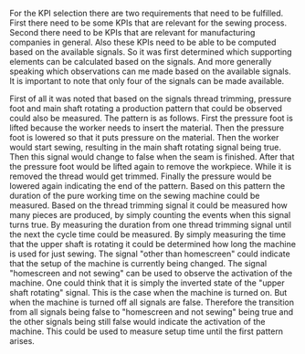 For the KPI selection there are two requirements that need to be fulfilled. First there need to be some KPIs that are relevant for the sewing process. Second there need to be KPIs that are relevant for manufacturing companies in general. Also these KPIs need to be able to be computed based on the available signals. So it was first determined which supporting elements can be calculated based on the signals. And more generally speaking which observations can me made based on the available signals. It is important to note that only four of the signals can be made available.

First of all it was noted that based on the signals thread trimming, pressure foot and main shaft rotating a production pattern that could be observed could also be measured. The pattern is as follows. First the pressure foot is lifted because the worker needs to insert the material. Then the pressure foot is lowered so that it puts pressure on the material. Then the worker would start sewing, resulting in the main shaft rotating signal being true. Then this signal would change to false when the seam is finished. After that the pressure foot would be lifted again to remove the workpiece. While it is removed the thread would get trimmed. Finally the pressure would be lowered again indicating the end of the pattern.
Based on this pattern the duration of the pure working time on the sewing machine could be measured.
Based on the thread trimming signal it could be measured how many pieces are produced, by simply counting the events when this signal turns true. By measuring the duration from one thread trimming signal until the next the cycle time could be measured. 
By simply measuring the time that the upper shaft is rotating it could be determined how long the machine is used for just sewing.
The signal "other than homescreen" could indicate that the setup of the machine is currently being changed.
The signal "homescreen and not sewing" can be used to observe the activation of the machine. One could think that it is simply the inverted state of the "upper shaft rotating" signal. This is the case when the machine is turned on. But when the machine is turned off all signals are false. Therefore the transition from all signals being false to "homescreen and not sewing" being true and the other signals being still false would indicate the activation of the machine. This could be used to measure setup time until the first pattern arises.
